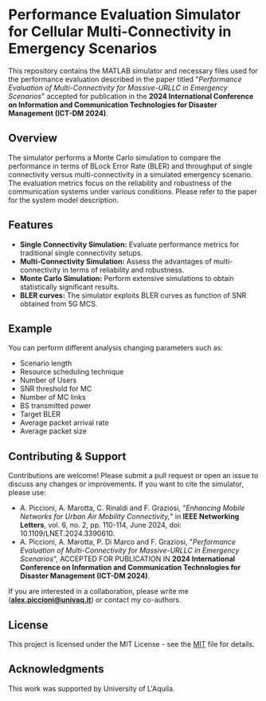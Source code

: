# Performance Evaluation Simulator for Cellular Multi-Connectivity in Emergency Scenarios

This repository contains the MATLAB simulator and necessary files used for the performance evaluation described in the paper titled "_Performance Evaluation of Multi-Connectivity for Massive-URLLC in Emergency Scenarios_" accepted for publication in the **2024 International Conference on Information and Communication Technologies for Disaster Management (ICT-DM 2024)**.

## Overview

The simulator performs a Monte Carlo simulation to compare the performance in terms of BLock Error Rate (BLER) and throughput of single connectivity versus multi-connectivity in a simulated emergency scenario. The evaluation metrics focus on the reliability and robustness of the communication systems under various conditions. Please refer to the paper for the system model description.

## Features

- **Single Connectivity Simulation:** Evaluate performance metrics for traditional single connectivity setups.
- **Multi-Connectivity Simulation:** Assess the advantages of multi-connectivity in terms of reliability and robustness.
- **Monte Carlo Simulation:** Perform extensive simulations to obtain statistically significant results.
- **BLER curves:** The simulator exploits BLER curves as function of SNR obtained from 5G MCS.

## Example

You can perform different analysis changing parameters such as:

- Scenario length
- Resource scheduling technique
- Number of Users
- SNR threshold for MC
- Number of MC links
- BS transmitted power
- Target BLER
- Average packet arrival rate
- Average packet size

## Contributing & Support

Contributions are welcome! Please submit a pull request or open an issue to discuss any changes or improvements. If you want to cite the simulator, please use:

- A. Piccioni, A. Marotta, C. Rinaldi and F. Graziosi, "_Enhancing Mobile Networks for Urban Air Mobility Connectivity,_" in **IEEE Networking Letters**, vol. 6, no. 2, pp. 110-114, June 2024, doi: 10.1109/LNET.2024.3390610.
- A. Piccioni, A. Marotta, P. Di Marco and F. Graziosi, "_Performance Evaluation of Multi-Connectivity for Massive-URLLC in Emergency Scenarios_", ACCEPTED FOR PUBLICATION IN **2024 International Conference on Information and Communication Technologies for Disaster Management (ICT-DM 2024)**.

If you are interested in a collaboration, please write me (**alex.piccioni@univaq.it**) or contact my co-authors.

## License

This project is licensed under the MIT License - see the [MIT](https://choosealicense.com/licenses/mit/) file for details.

## Acknowledgments

This work was supported by University of L'Aquila.
